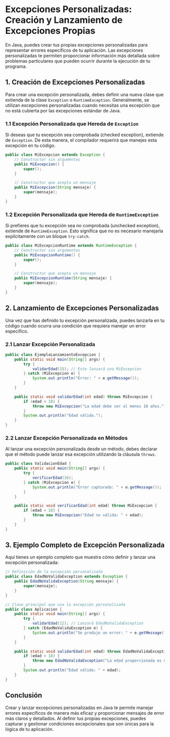 # Excepciones Personalizadas: Creación y Lanzamiento de Excepciones Propias

En Java, puedes crear tus propias excepciones personalizadas para representar errores específicos de tu aplicación. Las excepciones personalizadas te permiten proporcionar información más detallada sobre problemas particulares que pueden ocurrir durante la ejecución de tu programa.

## 1. Creación de Excepciones Personalizadas

Para crear una excepción personalizada, debes definir una nueva clase que extienda de la clase `Exception` o `RuntimeException`. Generalmente, se utilizan excepciones personalizadas cuando necesitas una excepción que no está cubierta por las excepciones estándar de Java.

### 1.1 Excepción Personalizada que Hereda de `Exception`

Si deseas que tu excepción sea comprobada (checked exception), extiende de `Exception`. De esta manera, el compilador requerirá que manejes esta excepción en tu código.

```java
public class MiExcepcion extends Exception {
    // Constructor sin argumentos
    public MiExcepcion() {
        super();
    }

    // Constructor que acepta un mensaje
    public MiExcepcion(String mensaje) {
        super(mensaje);
    }
}
```

### 1.2 Excepción Personalizada que Hereda de `RuntimeException`

Si prefieres que tu excepción sea no comprobada (unchecked exception), extiende de `RuntimeException`. Esto significa que no es necesario manejarla explícitamente con un bloque `try-catch`.

```java
public class MiExcepcionRuntime extends RuntimeException {
    // Constructor sin argumentos
    public MiExcepcionRuntime() {
        super();
    }

    // Constructor que acepta un mensaje
    public MiExcepcionRuntime(String mensaje) {
        super(mensaje);
    }
}
```

## 2. Lanzamiento de Excepciones Personalizadas

Una vez que has definido tu excepción personalizada, puedes lanzarla en tu código cuando ocurra una condición que requiera manejar un error específico.

### 2.1 Lanzar Excepción Personalizada

```java
public class EjemploLanzamientoExcepcion {
    public static void main(String[] args) {
        try {
            validarEdad(15); // Esto lanzará una MiExcepcion
        } catch (MiExcepcion e) {
            System.out.println("Error: " + e.getMessage());
        }
    }

    public static void validarEdad(int edad) throws MiExcepcion {
        if (edad < 18) {
            throw new MiExcepcion("La edad debe ser al menos 18 años.");
        }
        System.out.println("Edad válida.");
    }
}
```

### 2.2 Lanzar Excepción Personalizada en Métodos

Al lanzar una excepción personalizada desde un método, debes declarar que el método puede lanzar esa excepción utilizando la cláusula `throws`.

```java
public class ValidacionEdad {
    public static void main(String[] args) {
        try {
            verificarEdad(16);
        } catch (MiExcepcion e) {
            System.out.println("Error capturado: " + e.getMessage());
        }
    }

    public static void verificarEdad(int edad) throws MiExcepcion {
        if (edad < 18) {
            throw new MiExcepcion("Edad no válida: " + edad);
        }
    }
}
```

## 3. Ejemplo Completo de Excepción Personalizada

Aquí tienes un ejemplo completo que muestra cómo definir y lanzar una excepción personalizada:

```java
// Definición de la excepción personalizada
public class EdadNoValidaException extends Exception {
    public EdadNoValidaException(String mensaje) {
        super(mensaje);
    }
}

// Clase principal que usa la excepción personalizada
public class Aplicacion {
    public static void main(String[] args) {
        try {
            validarEdad(12); // Lanzará EdadNoValidaException
        } catch (EdadNoValidaException e) {
            System.out.println("Se produjo un error: " + e.getMessage());
        }
    }

    public static void validarEdad(int edad) throws EdadNoValidaException {
        if (edad < 18) {
            throw new EdadNoValidaException("La edad proporcionada es menor de 18 años.");
        }
        System.out.println("Edad válida: " + edad);
    }
}
```

## Conclusión

Crear y lanzar excepciones personalizadas en Java te permite manejar errores específicos de manera más eficaz y proporcionar mensajes de error más claros y detallados. Al definir tus propias excepciones, puedes capturar y gestionar condiciones excepcionales que son únicas para la lógica de tu aplicación.
